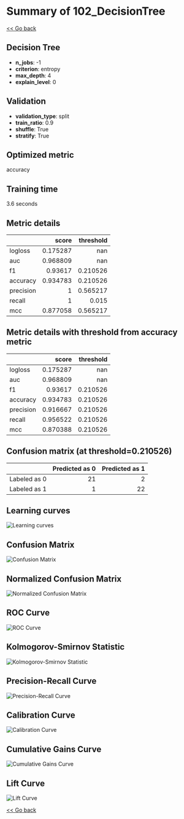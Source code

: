# Summary of 102_DecisionTree

[<< Go back](../README.md)


## Decision Tree
- **n_jobs**: -1
- **criterion**: entropy
- **max_depth**: 4
- **explain_level**: 0

## Validation
 - **validation_type**: split
 - **train_ratio**: 0.9
 - **shuffle**: True
 - **stratify**: True

## Optimized metric
accuracy

## Training time

3.6 seconds

## Metric details
|           |    score |   threshold |
|:----------|---------:|------------:|
| logloss   | 0.175287 |  nan        |
| auc       | 0.968809 |  nan        |
| f1        | 0.93617  |    0.210526 |
| accuracy  | 0.934783 |    0.210526 |
| precision | 1        |    0.565217 |
| recall    | 1        |    0.015    |
| mcc       | 0.877058 |    0.565217 |


## Metric details with threshold from accuracy metric
|           |    score |   threshold |
|:----------|---------:|------------:|
| logloss   | 0.175287 |  nan        |
| auc       | 0.968809 |  nan        |
| f1        | 0.93617  |    0.210526 |
| accuracy  | 0.934783 |    0.210526 |
| precision | 0.916667 |    0.210526 |
| recall    | 0.956522 |    0.210526 |
| mcc       | 0.870388 |    0.210526 |


## Confusion matrix (at threshold=0.210526)
|              |   Predicted as 0 |   Predicted as 1 |
|:-------------|-----------------:|-----------------:|
| Labeled as 0 |               21 |                2 |
| Labeled as 1 |                1 |               22 |

## Learning curves
![Learning curves](learning_curves.png)
## Confusion Matrix

![Confusion Matrix](confusion_matrix.png)


## Normalized Confusion Matrix

![Normalized Confusion Matrix](confusion_matrix_normalized.png)


## ROC Curve

![ROC Curve](roc_curve.png)


## Kolmogorov-Smirnov Statistic

![Kolmogorov-Smirnov Statistic](ks_statistic.png)


## Precision-Recall Curve

![Precision-Recall Curve](precision_recall_curve.png)


## Calibration Curve

![Calibration Curve](calibration_curve_curve.png)


## Cumulative Gains Curve

![Cumulative Gains Curve](cumulative_gains_curve.png)


## Lift Curve

![Lift Curve](lift_curve.png)



[<< Go back](../README.md)
